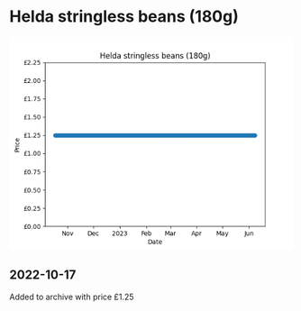 # Helda stringless beans (180g)
![](charts/product-321394011.png)
## 2022-10-17
Added to archive with price £1.25
